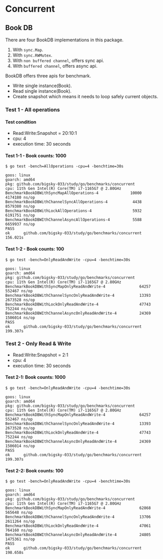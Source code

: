 # Concurrent

## Book DB

There are four BookDB implementations in this package.

1. With `sync.Map`.
2. With `sync.RWMutex`.
3. With `non buffered channel`, offers sync api.
4. With `buffered channel`, offers async api.

BookDB offers three apis for benchmark.

- Write single instance(Book).
- Read single instance(Book).
- Create snapshot which means it needs to loop safely current objects.

### Test 1 - All operations

#### Test condition

- Read:Write:Snapshot = 20:10:1
- cpu: 4
- execution time: 30 seconds

#### Test 1-1 - Book counts: 1000

```
$ go test -bench=AllOperations -cpu=4 -benchtime=30s                                                   

goos: linux
goarch: amd64
pkg: github.com/bigsky-033/study/go/benchmarks/concurrent
cpu: 11th Gen Intel(R) Core(TM) i7-1165G7 @ 2.80GHz
BenchmarkBookDBWithSyncMapAllOperations-4        	   10000	   4174180 ns/op
BenchmarkBookDBWithChannelSyncAllOperations-4    	    4438	   8579380 ns/op
BenchmarkBookDBWithLockAllOperations-4           	    5932	   6191751 ns/op
BenchmarkBookDBWIthChannelAsyncAllOperations-4   	    5588	   6659937 ns/op
PASS
ok  	github.com/bigsky-033/study/go/benchmarks/concurrent	156.021s
```

#### Test 1-2 - Book counts: 100

```
$ go test -bench=OnlyReadAndWrite -cpu=4 -benchtime=30s

goos: linux
goarch: amd64
pkg: github.com/bigsky-033/study/go/benchmarks/concurrent
cpu: 11th Gen Intel(R) Core(TM) i7-1165G7 @ 2.80GHz
BenchmarkBookDBWithSyncMapOnlyReadAndWrite-4        	   64257	    552467 ns/op
BenchmarkBookDBWithChannelSyncOnlyReadAndWrite-4    	   13393	   2673528 ns/op
BenchmarkBookDBWithLockOnlyReadAndWrite-4           	   47743	    752244 ns/op
BenchmarkBookDBWIthChannelAsyncOnlyReadAndWrite-4   	   24369	   1506014 ns/op
PASS
ok  	github.com/bigsky-033/study/go/benchmarks/concurrent	199.307s
```

### Test 2 - Only Read & Write

- Read:Write:Snapshot = 2:1
- cpu: 4
- execution time: 30 seconds

#### Test 2-1: Book counts: 1000

```
$ go test -bench=OnlyReadAndWrite -cpu=4 -benchtime=30s

goos: linux
goarch: amd64
pkg: github.com/bigsky-033/study/go/benchmarks/concurrent
cpu: 11th Gen Intel(R) Core(TM) i7-1165G7 @ 2.80GHz
BenchmarkBookDBWithSyncMapOnlyReadAndWrite-4        	   64257	    552467 ns/op
BenchmarkBookDBWithChannelSyncOnlyReadAndWrite-4    	   13393	   2673528 ns/op
BenchmarkBookDBWithLockOnlyReadAndWrite-4           	   47743	    752244 ns/op
BenchmarkBookDBWIthChannelAsyncOnlyReadAndWrite-4   	   24369	   1506014 ns/op
PASS
ok  	github.com/bigsky-033/study/go/benchmarks/concurrent	199.307s
```

#### Test 2-2: Book counts: 100

```
$ go test -bench=OnlyReadAndWrite -cpu=4 -benchtime=30s

goos: linux
goarch: amd64
pkg: github.com/bigsky-033/study/go/benchmarks/concurrent
cpu: 11th Gen Intel(R) Core(TM) i7-1165G7 @ 2.80GHz
BenchmarkBookDBWithSyncMapOnlyReadAndWrite-4        	   62868	    565648 ns/op
BenchmarkBookDBWithChannelSyncOnlyReadAndWrite-4    	   13706	   2611264 ns/op
BenchmarkBookDBWithLockOnlyReadAndWrite-4           	   47061	    764160 ns/op
BenchmarkBookDBWIthChannelAsyncOnlyReadAndWrite-4   	   24805	   1475361 ns/op
PASS
ok  	github.com/bigsky-033/study/go/benchmarks/concurrent	198.658s
```
